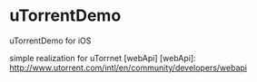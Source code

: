 uTorrentDemo
============

uTorrentDemo for iOS

simple realization for uTorrnet [webApi]
[webApi]: http://www.utorrent.com/intl/en/community/developers/webapi
